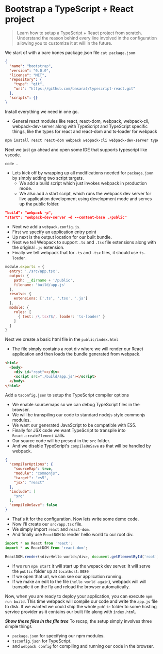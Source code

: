 # Bootstrap a TypeScript + React project
> Learn how to setup a TypeScript + React project from scratch. Understand the reason behind every line involved in the configuration allowing you to customize it at will in the future.

We start of with a bare bones package.json file
`cat package.json`
```json
{
  "name": "bootstrap",
  "version": "0.0.0",
  "license": "MIT",
  "repository": {
    "type": "git",
    "url": "https://github.com/basarat/typescript-react.git"
  },
  "scripts": {}
}
```

Install everything we need in one go.
* General react modules like react, react-dom, webpack, webpack-cli, webpack-dev-server along with TypeScript and TypeScript specific things, like the types for react and react-dom and ts-loader for webpack
```bash
npm install react react-dom webpack webpack-cli webpack-dev-server typescript @types/react @types/react-dom ts-loader
```

Next we just go ahead and open some IDE that supports typescript like vscode.

```bash
code .
```

* Lets kick off by wrapping up all modifications needed for `package.json` by simply adding two script targets.
  * We add a build script which just invokes webpack in production mode.
  * We also add a start script, which runs the webpack dev server for live application development using development mode and serves up the public folder.

```json
"build": "webpack -p",
"start": "webpack-dev-server -d --content-base ./public"
```

* Next we add a `webpack.config.js`.
* First we specify an application entry point
* Up next is the output location for our built bundle.
* Next we tell Webpack to support `.ts` and `.tsx` file extensions along with the original `.js` extension.
* Finally we tell webpack that for `.ts` and `.tsx` files, it should use `ts-loader`.

```js
module.exports = {
  entry: './src/app.tsx',
  output: {
    path: __dirname + '/public',
    filename: 'build/app.js'
  },
  resolve: {
    extensions: ['.ts', '.tsx', '.js']
  },
  module: {
    rules: [
      { test: /\.tsx?$/, loader: 'ts-loader' }
    ]
  }
}

```

Next we create a basic html file in the `public/index.html`
* The file simply contains a root div where we will render our React application and then loads the bundle generated from webpack.
```html
<html>
  <body>
    <div id="root"></div>
    <script src="./build/app.js"></script>
  </body>
</html>

```

Add a `tsconfig.json` to setup the TypeScript compiler options
* We enable sourcemaps so we can debug TypeScript files in the browser.
* We will be transpiling our code to standard nodejs style commonjs modules.
* We want our generated JavaScript to be compatible with ES5.
* Finally for JSX code we want TypeScript to transpile into `React.createElement` calls.
* Our source code will be present in the `src` folder.
* And we disable TypeScript's `compileOnSave` as that will be handled by webpack.

```json
{
  "compilerOptions": {
    "sourceMap": true,
    "module": "commonjs",
    "target": "es5",
    "jsx": "react"
  },
  "include": [
    "src"
  ],
  "compileOnSave": false
}

```

* That's it for the configuration. Now lets write some demo code.
* Now I'll create our `src/app.tsx` file.
* We simply import `react` and `react-dom`.
* And finally use `ReactDOM` to render hello world to our root div.

```js
import * as React from 'react';
import * as ReactDOM from 'react-dom';

ReactDOM.render(<div>Hello world</div>, document.getElementById('root'));

```

* If we run `npm start` it will start up the wepack dev server. It will serve the `public` folder up at `localhost:8080`
* If we open that url, we can see our application running.
* If we make an edit to the file (`hello world again`), webpack will will transpile it on the fly and reload the browser automatically.

Now, when you are ready to deploy your application, you can execute `npm run build`. This time webpack will compile our code and write the `app.js` file to disk. If we wanted we could ship the whole `public` folder to some hosting service provider as it contains our built file along with `index.html`.

***Show these files in the file tree***
To recap, the setup simply involves three simple things
  * `package.json` for specifying our npm modules.
  * `tsconfig.json` for TypeScript.
  * and `webpack config` for compiling and running our code in the browser.
